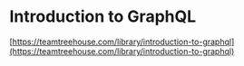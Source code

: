 
# Introduction to GraphQL

[https://teamtreehouse.com/library/introduction-to-graphql](https://teamtreehouse.com/library/introduction-to-graphql)

